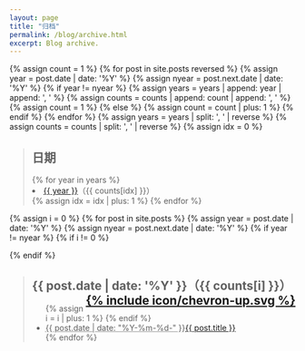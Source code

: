 ```yaml
---
layout: page
title: "归档"
permalink: /blog/archive.html
excerpt: Blog archive.
---
```


{% assign count = 1 %}
{% for post in site.posts reversed %}
  {% assign year = post.date | date: '%Y' %}
  {% assign nyear = post.next.date | date: '%Y' %}
  {% if year != nyear %}
    {% assign years = years | append: year | append: ', ' %}
    {% assign counts = counts | append: count | append: ', ' %}
    {% assign count = 1 %}
  {% else %}
    {% assign count = count | plus: 1 %}
  {% endif %}
{% endfor %}
{% assign years = years | split: ', ' | reverse %}
{% assign counts = counts | split: ', ' | reverse %}
{% assign idx = 0 %}
<blockquote id="archive">
  <h2>日期</h2>
{% for year in years %}
  <li><a href="#{{ year }}">{{ year }}</a>（{{ counts[idx] }}）</li>
{% assign idx = idx | plus: 1 %}
{% endfor %}
</blockquote>

{% assign i = 0 %}
{% for post in site.posts %}
  {% assign year = post.date | date: '%Y' %}
  {% assign nyear = post.next.date | date: '%Y' %}
  {% if year != nyear %}
    {% if i != 0 %}
  </ul>
</blockquote>
    {% endif %}
<blockquote class="contents">
  <h2 id="{{ post.date | date: '%Y' }}">{{ post.date | date: '%Y' }}（{{ counts[i] }}）<a href="#archive" style="float:right;">{% include icon/chevron-up.svg %}</a></h2>
  <ul>
    {% assign i = i | plus: 1 %}
  {% endif %}
    <li><abbr title="{{ post.date | date_to_xmlschema }}">{{ post.date | date: "%Y-%m-%d-" }}</abbr><a href="{{ post.url }}">{{ post.title }}</a></li>
{% endfor %}
  </ul>
</blockquote>
